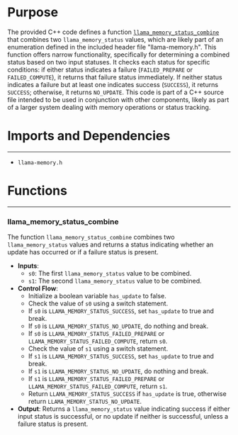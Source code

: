 # Purpose
The provided C++ code defines a function [`llama_memory_status_combine`](#llama_memory_status_combine) that combines two `llama_memory_status` values, which are likely part of an enumeration defined in the included header file "llama-memory.h". This function offers narrow functionality, specifically for determining a combined status based on two input statuses. It checks each status for specific conditions: if either status indicates a failure (`FAILED_PREPARE` or `FAILED_COMPUTE`), it returns that failure status immediately. If neither status indicates a failure but at least one indicates success (`SUCCESS`), it returns `SUCCESS`; otherwise, it returns `NO_UPDATE`. This code is part of a C++ source file intended to be used in conjunction with other components, likely as part of a larger system dealing with memory operations or status tracking.
# Imports and Dependencies

---
- `llama-memory.h`


# Functions

---
### llama\_memory\_status\_combine<!-- {{#callable:llama_memory_status_combine}} -->
The function `llama_memory_status_combine` combines two `llama_memory_status` values and returns a status indicating whether an update has occurred or if a failure status is present.
- **Inputs**:
    - `s0`: The first `llama_memory_status` value to be combined.
    - `s1`: The second `llama_memory_status` value to be combined.
- **Control Flow**:
    - Initialize a boolean variable `has_update` to false.
    - Check the value of `s0` using a switch statement.
    - If `s0` is `LLAMA_MEMORY_STATUS_SUCCESS`, set `has_update` to true and break.
    - If `s0` is `LLAMA_MEMORY_STATUS_NO_UPDATE`, do nothing and break.
    - If `s0` is `LLAMA_MEMORY_STATUS_FAILED_PREPARE` or `LLAMA_MEMORY_STATUS_FAILED_COMPUTE`, return `s0`.
    - Check the value of `s1` using a switch statement.
    - If `s1` is `LLAMA_MEMORY_STATUS_SUCCESS`, set `has_update` to true and break.
    - If `s1` is `LLAMA_MEMORY_STATUS_NO_UPDATE`, do nothing and break.
    - If `s1` is `LLAMA_MEMORY_STATUS_FAILED_PREPARE` or `LLAMA_MEMORY_STATUS_FAILED_COMPUTE`, return `s1`.
    - Return `LLAMA_MEMORY_STATUS_SUCCESS` if `has_update` is true, otherwise return `LLAMA_MEMORY_STATUS_NO_UPDATE`.
- **Output**: Returns a `llama_memory_status` value indicating success if either input status is successful, or no update if neither is successful, unless a failure status is present.


